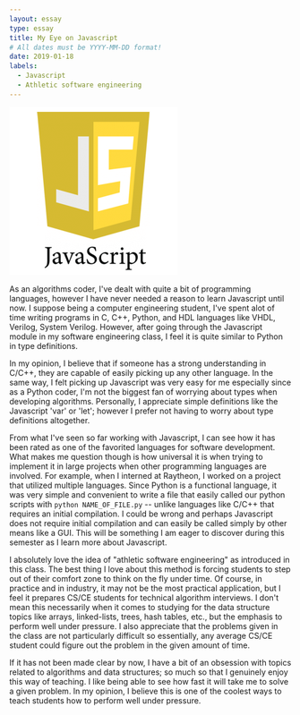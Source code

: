```yaml
---
layout: essay
type: essay
title: My Eye on Javascript
# All dates must be YYYY-MM-DD format!
date: 2019-01-18
labels:
  - Javascript
  - Athletic software engineering
---
```


<div class="ui small rounded images">
  <img class="ui image" src="../images/js.png">
</div>

As an algorithms coder, I've dealt with quite a bit of programming languages, however I have never needed a reason to learn Javascript until now. I suppose being a computer engineering student, I've spent alot of time writing programs in C, C++, Python, and HDL languages like VHDL, Verilog, System Verilog. However, after going through the Javascript module in my software engineering class, I feel it is quite similar to Python in type definitions. 

In my opinion, I believe that if someone has a strong understanding in C/C++, they are capable of easily picking up any other language. In the same way, I felt picking up Javascript was very easy for me especially since as a Python coder, I'm not the biggest fan of worrying about types when developing algorithms. Personally, I appreciate simple definitions like the Javascript 'var' or 'let'; however I prefer not having to worry about type definitions altogether. 

From what I've seen so far working with Javascript, I can see how it has been rated as one of the favorited languages for software development. What makes me question though is how universal it is when trying to implement it in large projects when other programming languages are involved. For example, when I interned at Raytheon, I worked on a project that utilized multiple languages. Since Python is a functional language, it was very simple and convenient to write a file that easily called our python scripts with `python NAME_OF_FILE.py` -- unlike languages like C/C++ that requires an initial compilation. I could be wrong and perhaps Javascript does not require initial compilation and can easily be called simply by other means like a GUI. This will be something I am eager to discover during this semester as I learn more about Javascript. 

I absolutely love the idea of "athletic software engineering" as introduced in this class. The best thing I love about this method is forcing students to step out of their comfort zone to think on the fly under time. Of course, in practice and in industry, it may not be the most practical application, but I feel it prepares CS/CE students for technical algorithm interviews. I don't mean this necessarily when it comes to studying for the data structure topics like arrays, linked-lists, trees, hash tables, etc., but the emphasis to perform well under pressure. I also appreciate that the problems given in the class are not particularly difficult so essentially, any average CS/CE student could figure out the problem in the given amount of time. 

If it has not been made clear by now, I have a bit of an obsession with topics related to algorithms and data structures; so much so that I genuinely enjoy this way of teaching. I like being able to see how fast it will take me to solve a given problem. In my opinion, I believe this is one of the coolest ways to teach students how to perform well under pressure. 
